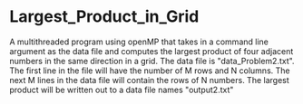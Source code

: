 # Largest_Product_in_Grid
A multithreaded program using openMP that takes in a command line argument as the data file and computes the largest product
of four adjacent numbers in the same direction in a grid.
The data file is "data_Problem2.txt".
The first line in the file will have the number of M rows and N columns. The next M lines in the
data file will contain the rows of N numbers.
The largest product will be written out to a data file names "output2.txt"
